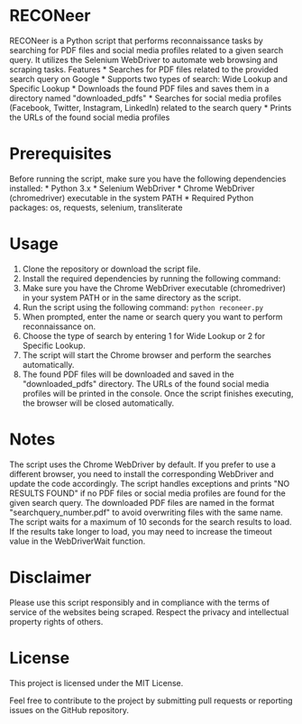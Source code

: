 # RECONeer

RECONeer is a Python script that performs reconnaissance tasks by searching for PDF files and social media profiles related to a given search query. It utilizes the Selenium WebDriver to automate web browsing and scraping tasks.
Features
    * Searches for PDF files related to the provided search query on Google
    * Supports two types of search: Wide Lookup and Specific Lookup
    * Downloads the found PDF files and saves them in a directory named "downloaded_pdfs"
    * Searches for social media profiles (Facebook, Twitter, Instagram, LinkedIn) related to the search query
    * Prints the URLs of the found social media profiles

# Prerequisites

Before running the script, make sure you have the following dependencies installed:
    * Python 3.x
    * Selenium WebDriver
    * Chrome WebDriver (chromedriver) executable in the system PATH
    *  Required Python packages: os, requests, selenium, transliterate

# Usage

  1. Clone the repository or download the script file.
  2. Install the required dependencies by running the following command:
  3. Make sure you have the Chrome WebDriver executable (chromedriver) in your system PATH or in the same directory as the script.
  4. Run the script using the following command:
    ```
    python reconeer.py
    ```
  5. When prompted, enter the name or search query you want to perform reconnaissance on.
  6. Choose the type of search by entering 1 for Wide Lookup or 2 for Specific Lookup.
  7. The script will start the Chrome browser and perform the searches automatically.
  8. The found PDF files will be downloaded and saved in the "downloaded_pdfs" directory.
    The URLs of the found social media profiles will be printed in the console.
    Once the script finishes executing, the browser will be closed automatically.

# Notes
   The script uses the Chrome WebDriver by default. If you prefer to use a different browser, you need to install the corresponding WebDriver and update the code accordingly.
    The script handles exceptions and prints "NO RESULTS FOUND" if no PDF files or social media profiles are found for the given search query.
    The downloaded PDF files are named in the format "searchquery_number.pdf" to avoid overwriting files with the same name.
    The script waits for a maximum of 10 seconds for the search results to load. If the results take longer to load, you may need to increase the timeout value in the WebDriverWait function.

# Disclaimer

Please use this script responsibly and in compliance with the terms of service of the websites being scraped. Respect the privacy and intellectual property rights of others.

# License

This project is licensed under the MIT License.

Feel free to contribute to the project by submitting pull requests or reporting issues on the GitHub repository.
    
